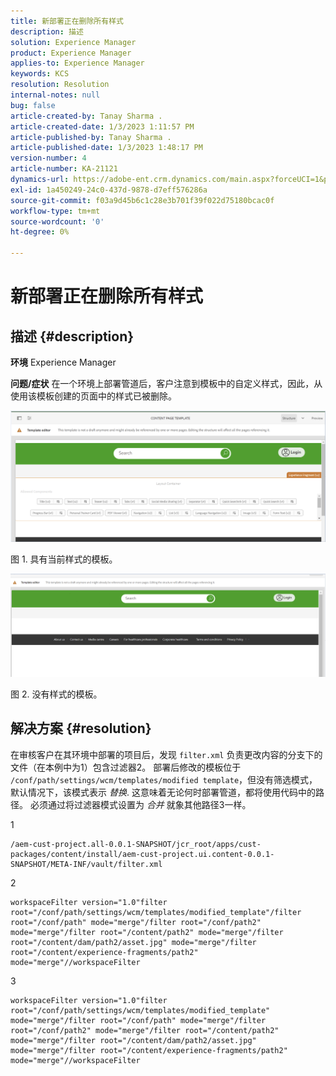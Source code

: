 ```yaml
---
title: 新部署正在删除所有样式
description: 描述
solution: Experience Manager
product: Experience Manager
applies-to: Experience Manager
keywords: KCS
resolution: Resolution
internal-notes: null
bug: false
article-created-by: Tanay Sharma .
article-created-date: 1/3/2023 1:11:57 PM
article-published-by: Tanay Sharma .
article-published-date: 1/3/2023 1:48:17 PM
version-number: 4
article-number: KA-21121
dynamics-url: https://adobe-ent.crm.dynamics.com/main.aspx?forceUCI=1&pagetype=entityrecord&etn=knowledgearticle&id=e75d5a2c-688b-ed11-81ac-6045bd006a22
exl-id: 1a450249-24c0-437d-9878-d7eff576286a
source-git-commit: f03a9d45b6c1c28e3b701f39f022d75180bcac0f
workflow-type: tm+mt
source-wordcount: '0'
ht-degree: 0%

---
```


# 新部署正在删除所有样式

## 描述 {#description}

<b>环境</b>
Experience Manager


<b>问题/症状</b>
在一个环境上部署管道后，客户注意到模板中的自定义样式，因此，从使用该模板创建的页面中的样式已被删除。



![](assets/___ec5d5a2c-688b-ed11-81ac-6045bd006a22___.png)

图 1. 具有当前样式的模板。



![](assets/___f05d5a2c-688b-ed11-81ac-6045bd006a22___.png)

图 2. 没有样式的模板。


## 解决方案 {#resolution}


在审核客户在其环境中部署的项目后，发现 `filter.xml` 负责更改内容的分支下的文件（在本例中为1）包含过滤器2。
部署后修改的模板位于 `/conf/path/settings/wcm/templates/modified template`，但没有筛选模式，默认情况下，该模式表示 *替换*.
这意味着无论何时部署管道，都将使用代码中的路径。
必须通过将过滤器模式设置为 *合并* 就象其他路径3一样。

1


```
/aem-cust-project.all-0.0.1-SNAPSHOT/jcr_root/apps/cust-packages/content/install/aem-cust-project.ui.content-0.0.1-SNAPSHOT/META-INF/vault/filter.xml
```



2

```
workspaceFilter version="1.0"filter root="/conf/path/settings/wcm/templates/modified_template"/filter root="/conf/path" mode="merge"/filter root="/conf/path2" mode="merge"/filter root="/content/path2" mode="merge"/filter root="/content/dam/path2/asset.jpg" mode="merge"/filter root="/content/experience-fragments/path2" mode="merge"//workspaceFilter
```




3


```
workspaceFilter version="1.0"filter root="/conf/path/settings/wcm/templates/modified_template" mode="merge"/filter root="/conf/path" mode="merge"/filter root="/conf/path2" mode="merge"/filter root="/content/path2" mode="merge"/filter root="/content/dam/path2/asset.jpg" mode="merge"/filter root="/content/experience-fragments/path2" mode="merge"//workspaceFilter
```
